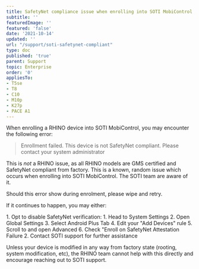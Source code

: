 ```yaml
---
title: SafetyNet compliance issue when enrolling into SOTI MobiControl
subtitle: ''
featuredImage: ''
featured: 'false'
date: '2021-10-14'
updated: ''
url: "/support/soti-safetynet-compliant"
type: doc
published: 'true'
parent: Support
topic: Enterprise
order: '0'
appliesTo:
- T5se
- T8
- C10
- M10p
- K27p
- PACE A1
---
```


When enrolling a RHINO device into SOTI MobiControl, you may encounter the following error:

> Enrollment failed. This device is not SafetyNet compliant. Please contact your system administrator

This is _not_ a RHINO issue, as all RHINO models are GMS certified and SafetyNet compliant from factory. This is a known, random issue which occurs when enrolling into SOTI MobiControl. The SOTI team are aware of it.

Should this error show during enrolment, please wipe and retry.

If it continues to happen, you may either:

<div class="numbered-instructions" markdown="1">
1. Opt to disable SafetyNet verification:
  1. Head to System Settings
  2. Open Global Settings
  3. Select Android Plus Tab
  4. Edit your "Add Devices" rule
  5. Scroll to and open Advanced
  6. Check "Enroll on SafetyNet Attestation Failure
2. Contact SOTI support for further assistance
</div>

Unless your device is modified in any way from factory state (rooting, system modification, etc), the RHINO team cannot help with this directly and encourage reaching out to SOTI support.
